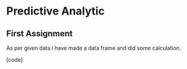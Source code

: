 # Predictive Analytic 
## First Assignment

As per given data I have made a data frame and did some calculation.

[code]
